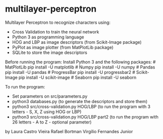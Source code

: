 # multilayer-perceptron
Multilayer Perceptron to recognize characters using:
- Cross Validation to train the neural network
- Python 3 as programming language
- HOG and LBP as image descriptors (from Scikit-Image package)
- PyPlot as image plotter (from MatPlotLib package)
- SQLite to store the image descriptors

Before running the program:
    Install Python 3 and the following packages:
    # MatPlotLib
    pip install -U matplotlib
    # Numpy
    pip install -U numpy
    # Pandas
    pip install -U pandas
    # ProgressBar
    pip install -U progressbar2
    # Scikit-Image
    pip install -U scikit-image
    # Seaborn 
    pip install -U seaborn

To run the program:

- Set parameters on src/parameters.py
- python3 databases.py (to generate the descriptors and store them)
- python3 src/cross-validation.py HOG/LBP (to run the program with 3 letters - S, X, Z using HOG or LBP)
- python3 src/cross-validation.py HOG/LBP part2 (to run the program with 26 letters - A to Z - optional parameter)

by Laura Castro Vieira
Rafael Bortman
Virgílio Fernandes Junior
 
